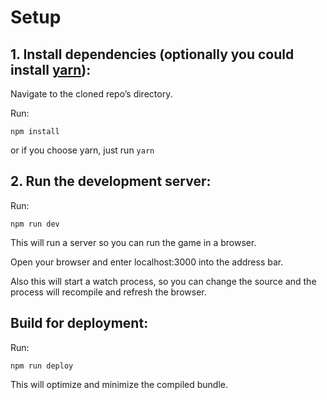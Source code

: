 # Setup

## 1. Install dependencies (optionally you could install [yarn](https://yarnpkg.com/)):

Navigate to the cloned repo’s directory.

Run:

```npm install```

or if you choose yarn, just run ```yarn```

## 2. Run the development server:

Run:

```npm run dev```

This will run a server so you can run the game in a browser.

Open your browser and enter localhost:3000 into the address bar.

Also this will start a watch process, so you can change the source and the process will recompile and refresh the browser.


## Build for deployment:

Run:

```npm run deploy```

This will optimize and minimize the compiled bundle.
